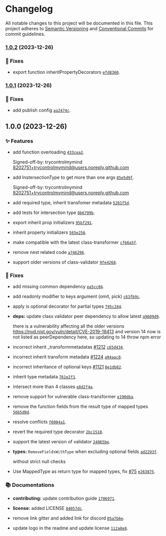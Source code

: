# Changelog

All notable changes to this project will be documented in this file.
This project adheres to [Semantic Versioning](https://semver.org) and [Conventional Commits](https://www.conventionalcommits.org) for commit guidelines.



### [1.0.2](https://github.com/Nikaple/mapped-types/compare/v1.0.1...v1.0.2) (2023-12-26)


### 🐛 Fixes

- export function inheritPropertyDecorators [` efd8360 `](https://github.com/Nikaple/mapped-types/commit/efd8360abbdf4615514ea0861fe2658d4e360fc4).

### [1.0.1](https://github.com/Nikaple/mapped-types/compare/v1.0.0...v1.0.1) (2023-12-26)


### 🐛 Fixes

- add publish config [` aa2474c `](https://github.com/Nikaple/mapped-types/commit/aa2474c218e7529f76fb0efcc6e91a0fb65a8f94).

## 1.0.0 (2023-12-26)


### ✨ Features

- add function overloading [` 433cea2 `](https://github.com/Nikaple/mapped-types/commit/433cea2d1069e43ab71f73321bc28d44626e0bcc).

  Signed-off-by: trycontrolmymind <8202751+trycontrolmymind@users.noreply.github.com>

- add InstersectionType to get more than one args [` 85e5d9f `](https://github.com/Nikaple/mapped-types/commit/85e5d9fa5ebfab639133af4b204cef8031c87ddb).

  Signed-off-by: trycontrolmymind <8202751+trycontrolmymind@users.noreply.github.com>

- add required type, inherit transfomer metadata [` 5281f5d `](https://github.com/Nikaple/mapped-types/commit/5281f5daa3173607e2c2a79b5315c69dfee0bdcd).


- add tests for intersection type [` 0b6799b `](https://github.com/Nikaple/mapped-types/commit/0b6799b7345fb944ca2d3caed7a710df2d2e5d4b).


- export inherit prop initializers [` 95bf291 `](https://github.com/Nikaple/mapped-types/commit/95bf29188355f0043d6faf11106fab063b8300f5).


- inherit property initializers [` 565e256 `](https://github.com/Nikaple/mapped-types/commit/565e2561b94a0908f46011a2881191df4587d91f).


- make compatible with the latest class-transformer [` cf66a5f `](https://github.com/Nikaple/mapped-types/commit/cf66a5fd40d904d24d750a3bd8e534f895defc50).


- remove nest related code [` a746296 `](https://github.com/Nikaple/mapped-types/commit/a746296530b4eede169c482c3c651e9b3f82d0ac).


- support older versions of class-validator [` 9fe4268 `](https://github.com/Nikaple/mapped-types/commit/9fe4268fbbb77afb7613760c5e7d55fd31fa49ea).




### 🐛 Fixes

- add missing common dependency [` ea5cc04 `](https://github.com/Nikaple/mapped-types/commit/ea5cc04b5ed8c910620f9040dd212d26e76b7308).


- add readonly modifier to keys argument (omit, pick) [` c63fb9c `](https://github.com/Nikaple/mapped-types/commit/c63fb9c5b30ddf1e8fee2e725328fb3261e0423a).


- apply is optional decorator for partial types [` 795c244 `](https://github.com/Nikaple/mapped-types/commit/795c24482be6f74e400e48f3729e64d498160037).


- **deps:** update class validator peer dependency to allow latest [` a9609d9 `](https://github.com/Nikaple/mapped-types/commit/a9609d9ca664b947974c4f14eec7f2e6593d4b6e).

  there is a vulnerability affecting all the older versions
  https://nvd.nist.gov/vuln/detail/CVE-2019-18413
  and version 14 now is not listed as peerDependency here, so updating to 14 throw npm error

- incorrect inherit _transformmetadatas [#1212](https://github.com/Nikaple/mapped-types/issues/1212) [` c65d434 `](https://github.com/Nikaple/mapped-types/commit/c65d434c105e30f2fd35159fd7ecbb497f67b194).


- incorrect inherit transform metadata [#1224](https://github.com/Nikaple/mapped-types/issues/1224) [` a94aac8 `](https://github.com/Nikaple/mapped-types/commit/a94aac8b79b8f44280e8c30b1c0d3392fd15bfba).


- incorrect inheritance of optional keys [#1121](https://github.com/Nikaple/mapped-types/issues/1121) [` 0e1db82 `](https://github.com/Nikaple/mapped-types/commit/0e1db827044ed5026d94e0700333abf7070909c6).


- inherit type metadata [` 761e2f1 `](https://github.com/Nikaple/mapped-types/commit/761e2f10bf2474a7e2ba45c4e1a9f52f92f08892).


- intersect more than 4 classes [` e8d2f4a `](https://github.com/Nikaple/mapped-types/commit/e8d2f4abdeb405393e0b73f1f0caced4b51df538).


- remove support for vulnerable class-transformer [` e190dba `](https://github.com/Nikaple/mapped-types/commit/e190dba8274931da2ddf93271452b7849984d2d6).


- remove the function fields from the result type of mapped types [` 56b5d0d `](https://github.com/Nikaple/mapped-types/commit/56b5d0d7501bc3600b7e02491112adf477d776af).


- resolve conflicts [` f6004a1 `](https://github.com/Nikaple/mapped-types/commit/f6004a1a5d8b79485876be6f8a128d7f8ea57ff1).


- revert the required type decorator [` 2bc1518 `](https://github.com/Nikaple/mapped-types/commit/2bc1518c733465b6d65445dcccedccc8e7db02af).


- support the latest version of validator [` 24065be `](https://github.com/Nikaple/mapped-types/commit/24065be0a1f16e6f2977e68a10571b7dec2be649).


- **types:** `RemoveFieldsWithType` when excluding optional fields [` ad2293f `](https://github.com/Nikaple/mapped-types/commit/ad2293fe84ed7d52eb350bd75e4da2b899b93ec3).

  without strict null checks

- Use MappedType<T> as return type for mapped types, fix [#75](https://github.com/Nikaple/mapped-types/issues/75) [` e263875 `](https://github.com/Nikaple/mapped-types/commit/e2638754d15d7975b59b0ecae6ad0fee812faef5).




### 📚 Documentations

- **contributing:** update contribution guide [` 1706971 `](https://github.com/Nikaple/mapped-types/commit/1706971e198422fe96de3fe86439be3805b290c9).


- **license:** added LICENSE [` 84057dc `](https://github.com/Nikaple/mapped-types/commit/84057dcd4ae78129f522c490d83226a2c688c657).


- remove link gitter and added link for discord [` 05a7b6e `](https://github.com/Nikaple/mapped-types/commit/05a7b6e5c571a884eb2be06696b38d773448e889).


- update logo in the readme and update license [` 112a8e8 `](https://github.com/Nikaple/mapped-types/commit/112a8e8830b56ee678623e758fe1ce4e4a164d09).
